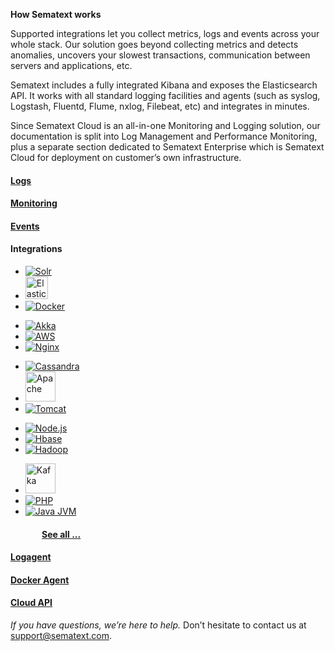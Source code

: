 

**How Sematext works**

Supported integrations let you collect metrics, logs and events across your whole stack. Our solution goes beyond collecting metrics and detects anomalies, uncovers your slowest transactions, communication between servers and applications, etc.

Sematext includes a fully integrated Kibana and exposes the Elasticsearch API. It works with all standard logging facilities and agents (such as syslog, Logstash, Fluentd, Flume, nxlog, Filebeat, etc) and integrates in minutes.

Since Sematext Cloud is an all-in-one Monitoring and Logging solution, our documentation is split into Log Management and Performance Monitoring, plus a separate section dedicated to Sematext Enterprise which is Sematext Cloud for deployment on customer’s own infrastructure.


<div class="mdl-grid">
	<div class="mdl-cell mdl-cell--4-col">
		<a href="/logs/">
			<div class="demo-card-event mdl-card mdl-shadow--2dp logs-card">
				<div class="mdl-card__title mdl-card--expand">
					<h4>
						Logs
					</h4>
				</div>
			</div>
		</a>
	</div>
	<div class="mdl-cell mdl-cell--4-col">
		<a href="/docs/monitoring/">
			<div class="demo-card-event mdl-card mdl-shadow--2dp monitoring-card">
				<div class="mdl-card__title mdl-card--expand">
					<h4>
						Monitoring
					</h4>
				</div>
			</div>
		</a>
	</div>
	<div class="mdl-cell mdl-cell--4-col">
		<a href="/events/">
			<div class="demo-card-event mdl-card mdl-shadow--2dp events-card">
				<div class="mdl-card__title mdl-card--expand">
					<h4>
						Events
					</h4>
				</div>
			</div>
		</a>
	</div>
</div>
<div class="mdl-grid">
	<div class="mdl-cell mdl-cell--12-col">
		<div class="demo-card-event mdl-card mdl-shadow--2dp">
			<div class="mdl-card__title mdl-card--expand">
				<h4>
					Integrations
				</h4>
				<ul class="demo-list-icon mdl-list integrations-card-list">
					<li class="mdl-list__item">
						<span class="mdl-list__item-primary-content">
							<a href="/integration/solr/">
								<img src="https://cdn.svgporn.com/logos/solr.svg" alt="Solr" title="Apache Solr">
							</a>
						</span>
					</li>
					<li class="mdl-list__item">
						<span class="mdl-list__item-primary-content">
							<a href="/integration/elasticsearch/">
								<img src="https://cdn.svgporn.com/logos/elasticsearch.svg" style="width:36px; height:36px;" alt="Elasticsearch" title="Elasticsearch">
							</a>
						</span>
					</li>
					<li class="mdl-list__item">
						<span class="mdl-list__item-primary-content">
							<a href="/integration/docker/">
								<img src="https://cdn.svgporn.com/logos/docker.svg" alt="Docker" title="Docker">
							</a>
						</span>
					</li>
				</ul>
				<ul class="demo-list-icon mdl-list integrations-card-list">
					<li class="mdl-list__item">
						<span class="mdl-list__item-primary-content">
							<a href="/integration/akka/">
								<img src="https://cdn.svgporn.com/logos/akka.svg" alt="Akka" title="Akka">
							</a>
						</span>
					</li>
					<li class="mdl-list__item">
						<span class="mdl-list__item-primary-content">
							<a href="/integration/aws/">
								<img src="https://cdn.svgporn.com/logos/aws.svg" alt="AWS" title="AWS - Amazon Web Services">
							</a>
						</span>
					</li>
					<li class="mdl-list__item">
						<span class="mdl-list__item-primary-content">
							<a href="/integration/nginx/">
								<img src="https://cdn.svgporn.com/logos/nginx.svg" alt="Nginx" title="Nginx">
							</a>
						</span>
					</li>
				</ul>
				<ul class="demo-list-icon mdl-list integrations-card-list">
					<li class="mdl-list__item">
						<span class="mdl-list__item-primary-content">
							<a href="/integration/cassandra/">
								<img src="https://cdn.svgporn.com/logos/cassandra.svg" alt="Cassandra" title="Cassandra">
							</a>
						</span>
					</li>
					<li class="mdl-list__item">
						<span class="mdl-list__item-primary-content">
							<a href="/integration/apache/">
								<img src="https://cdn.svgporn.com/logos/apache.svg" alt="Apache" title="Apache" style="height: 48px;">
							</a>
						</span>
					</li>
					<li class="mdl-list__item">
						<span class="mdl-list__item-primary-content">
							<a href="/integration/tomcat/">
								<img src="https://cdn.svgporn.com/logos/tomcat.svg" alt="Tomcat" title="Tomcat">
							</a>
						</span>
					</li>
				</ul>
				<ul class="demo-list-icon mdl-list integrations-card-list">
					<li class="mdl-list__item">
						<span class="mdl-list__item-primary-content">
							<a href="/integration/node.js/">
								<img src="https://cdn.svgporn.com/logos/nodejs-icon.svg" alt="Node.js" title="Node.js">
							</a>
						</span>
					</li>
					<li class="mdl-list__item">
						<span class="mdl-list__item-primary-content">
							<a href="/integration/hbase/">
								<img src="https://cdn.svgporn.com/logos/hbase.svg" alt="Hbase" title="Hbase">
							</a>
						</span>
					</li>
					<li class="mdl-list__item">
						<span class="mdl-list__item-primary-content">
							<a href="/integration/hadoop/">
								<img src="https://cdn.svgporn.com/logos/hadoop.svg" alt="Hadoop" title="Hadoop">
							</a>
						</span>
					</li>
				</ul>
				<ul class="demo-list-icon mdl-list integrations-card-list">
						<li class="mdl-list__item">
							<span class="mdl-list__item-primary-content">
								<a href="/integration/kafka/">
									<img src="https://cdn.svgporn.com/logos/kafka.svg" alt="Kafka" style="height: 48px;" title="Kafka">
								</a>
							</span>
						</li>
						<li class="mdl-list__item">
							<span class="mdl-list__item-primary-content">
								<a href="/integration/php/">
									<img src="https://cdn.svgporn.com/logos/php.svg" alt="PHP" title="PHP">
								</a>
							</span>
						</li>
						<li class="mdl-list__item">
							<span class="mdl-list__item-primary-content">
								<a href="/integration/jvm/">
									<img src="https://cdn.svgporn.com/logos/java.svg" alt="Java JVM" title="Java JVM">
								</a>
							</span>
						</li>
					</ul>
				<h4>
					<a href="/integration/" style="padding-left:50px;">See all ...</a>
				</h4>
			</div>
		</div>
	</div>
</div>

<!-- Cloud or On Premise 

<div class="mdl-grid">
  <div class="mdl-cell mdl-cell--6-col">
    <div class="demo-card-event mdl-card mdl-shadow--2dp">
      <div class="mdl-card__title mdl-card--expand">
        <h4>
          Integrations
        </h4>
      </div>
    </div>
  </div>
  <div class="mdl-cell mdl-cell--6-col">
      <div class="demo-card-event mdl-card mdl-shadow--2dp">
        <div class="mdl-card__title mdl-card--expand">
          <h4>
            Integrations
          </h4>
        </div>
      </div>
  </div>
</div>
--> 
<div class="mdl-grid">
    <div class="mdl-cell mdl-cell--4-col">
      <a href="/docs/logagent/">
        <div class="demo-card-event mdl-card mdl-shadow--2dp logagent-card">
          <div class="mdl-card__title mdl-card--expand">
            <h4>
              Logagent
            </h4>
          </div>
        </div>
      </a>
    </div>
    <div class="mdl-cell mdl-cell--4-col">
      <a href="/docs/sematext-docker-agent/">
        <div class="demo-card-event mdl-card mdl-shadow--2dp docker-card">
          <div class="mdl-card__title mdl-card--expand">
            <h4>
              Docker Agent
            </h4>
          </div>
        </div>
      </a>
    </div>
    <div class="mdl-cell mdl-cell--4-col">
      <a href="/docs/logs/logsene-api-reference/">
        <div class="demo-card-event mdl-card mdl-shadow--2dp kubernetes-card">
          <div class="mdl-card__title mdl-card--expand">
            <h4>
              Cloud API
            </h4>
          </div>
        </div>
      </a>
    </div>
  </div>

*If you have questions, we’re here to help.* Don’t hesitate to contact us at [support@sematext.com](mailto:support@sematext.com).


<!-- Comment out outdated video / reuse code for video embeds
<div class="video_container">
<iframe class="video" src="https://www.youtube.com/embed/fY-j6g_oTmA" frameborder="0" allowfullscreen=""></iframe>
</div>
-->